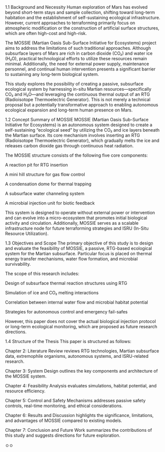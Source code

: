 1.1 Background and Necessity
Human exploration of Mars has evolved beyond short-term stays and sample collection, shifting toward long-term habitation and the establishment of self-sustaining ecological infrastructure. However, current approaches to terraforming primarily focus on atmospheric modification or the construction of artificial surface structures, which are often high-cost and high-risk.

The MOSSIE (Martian Oasis Sub-Surface Initiative for Ecosystems) project aims to address the limitations of such traditional approaches. Although subsurface layers of Mars are rich in carbon dioxide (CO₂) and water ice (H₂O), practical technological efforts to utilize these resources remain minimal. Additionally, the need for external power supply, maintenance personnel, and continual human intervention presents a significant barrier to sustaining any long-term biological system.

This study explores the possibility of creating a passive, subsurface ecological system by harnessing in-situ Martian resources—specifically CO₂ and H₂O—and leveraging the continuous thermal output of an RTG (Radioisotope Thermoelectric Generator). This is not merely a technical proposal but a potentially transformative approach to enabling autonomous ecological expansion and long-term human presence on Mars.

1.2 Concept Summary of MOSSIE
MOSSIE (Martian Oasis Sub-Surface Initiative for Ecosystems) is an autonomous system designed to create a self-sustaining “ecological seed” by utilizing the CO₂ and ice layers beneath the Martian surface. Its core mechanism involves inserting an RTG (Radioisotope Thermoelectric Generator), which gradually melts the ice and releases carbon dioxide gas through continuous heat radiation.

The MOSSIE structure consists of the following five core components:

A reaction pit for RTG insertion

A mini hill structure for gas flow control

A condensation dome for thermal trapping

A subsurface water channeling system

A microbial injection unit for biotic feedback

This system is designed to operate without external power or intervention and can evolve into a micro-ecosystem that promotes initial biological activity and circulation. Additionally, MOSSIE serves as a scalable infrastructure node for future terraforming strategies and ISRU (In-Situ Resource Utilization).

1.3 Objectives and Scope
The primary objective of this study is to design and evaluate the feasibility of MOSSIE, a passive, RTG-based ecological system for the Martian subsurface. Particular focus is placed on thermal energy transfer mechanisms, water flow formation, and microbial survivability.

The scope of this research includes:

Design of subsurface thermal reaction structures using RTG

Simulation of ice and CO₂ melting interactions

Correlation between internal water flow and microbial habitat potential

Strategies for autonomous control and emergency fail-safes

However, this paper does not cover the actual biological injection protocol or long-term ecological monitoring, which are proposed as future research directions.

1.4 Structure of the Thesis
This paper is structured as follows:

Chapter 2: Literature Review reviews RTG technologies, Martian subsurface data, extremophile organisms, autonomous systems, and ISRU-related research.

Chapter 3: System Design outlines the key components and architecture of the MOSSIE system.

Chapter 4: Feasibility Analysis evaluates simulations, habitat potential, and resource efficiency.

Chapter 5: Control and Safety Mechanisms addresses passive safety controls, real-time monitoring, and ethical considerations.

Chapter 6: Results and Discussion highlights the significance, limitations, and advantages of MOSSIE compared to existing models.

Chapter 7: Conclusion and Future Work summarizes the contributions of this study and suggests directions for future exploration.

ㅇㅇ